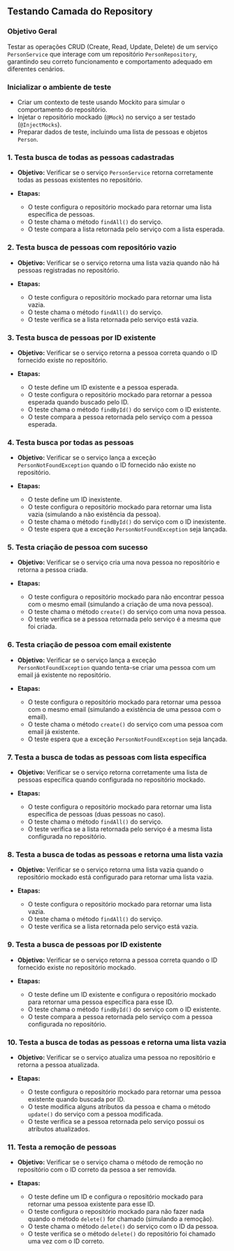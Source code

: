 ## Testando Camada do Repository

### Objetivo Geral

Testar as operações CRUD (Create, Read, Update, Delete) de um serviço `PersonService` que interage com um
repositório `PersonRepository`, garantindo seu correto funcionamento e comportamento adequado em diferentes cenários.

### Inicializar o ambiente de teste

* Criar um contexto de teste usando Mockito para simular o comportamento do repositório.
* Injetar o repositório mockado (`@Mock`) no serviço a ser testado (`@InjectMocks`).
* Preparar dados de teste, incluindo uma lista de pessoas e objetos `Person`.

### 1. Testa busca de todas as pessoas cadastradas

* **Objetivo:** Verificar se o serviço `PersonService` retorna corretamente todas as pessoas existentes no repositório.

* **Etapas:**
    * O teste configura o repositório mockado para retornar uma lista específica de pessoas.
    * O teste chama o método `findAll()` do serviço.
    * O teste compara a lista retornada pelo serviço com a lista esperada.

### 2. Testa busca de pessoas com repositório vazio

* **Objetivo:** Verificar se o serviço retorna uma lista vazia quando não há pessoas registradas no repositório.

* **Etapas:**
    * O teste configura o repositório mockado para retornar uma lista vazia.
    * O teste chama o método `findAll()` do serviço.
    * O teste verifica se a lista retornada pelo serviço está vazia.

### 3. Testa busca de pessoas por ID existente

* **Objetivo:** Verificar se o serviço retorna a pessoa correta quando o ID fornecido existe no repositório.

* **Etapas:**
    * O teste define um ID existente e a pessoa esperada.
    * O teste configura o repositório mockado para retornar a pessoa esperada quando buscado pelo ID.
    * O teste chama o método `findById()` do serviço com o ID existente.
    * O teste compara a pessoa retornada pelo serviço com a pessoa esperada.

### 4. Testa busca por todas as pessoas

* **Objetivo:** Verificar se o serviço lança a exceção `PersonNotFoundException` quando o ID fornecido não existe no
  repositório.

* **Etapas:**
    * O teste define um ID inexistente.
    * O teste configura o repositório mockado para retornar uma lista vazia (simulando a não existência da pessoa).
    * O teste chama o método `findById()` do serviço com o ID inexistente.
    * O teste espera que a exceção `PersonNotFoundException` seja lançada.

### 5. Testa criação de pessoa com sucesso

* **Objetivo:** Verificar se o serviço cria uma nova pessoa no repositório e retorna a pessoa criada.

* **Etapas:**
    * O teste configura o repositório mockado para não encontrar pessoa com o mesmo email (simulando a criação de uma
      nova pessoa).
    * O teste chama o método `create()` do serviço com uma nova pessoa.
    * O teste verifica se a pessoa retornada pelo serviço é a mesma que foi criada.

### 6. Testa criação de pessoa com email existente

* **Objetivo:** Verificar se o serviço lança a exceção `PersonNotFoundException` quando tenta-se criar uma pessoa com um
  email já existente no repositório.

* **Etapas:**
    * O teste configura o repositório mockado para retornar uma pessoa com o mesmo email (simulando a existência de uma
      pessoa com o email).
    * O teste chama o método `create()` do serviço com uma pessoa com email já existente.
    * O teste espera que a exceção `PersonNotFoundException` seja lançada.

### 7. Testa a busca de todas as pessoas com lista específica

* **Objetivo:** Verificar se o serviço retorna corretamente uma lista de pessoas específica quando configurada no
  repositório mockado.

* **Etapas:**
    * O teste configura o repositório mockado para retornar uma lista específica de pessoas (duas pessoas no caso).
    * O teste chama o método `findAll()` do serviço.
    * O teste verifica se a lista retornada pelo serviço é a mesma lista configurada no repositório.

### 8. Testa a busca de todas as pessoas e retorna uma lista vazia

* **Objetivo:** Verificar se o serviço retorna uma lista vazia quando o repositório mockado está configurado para
  retornar uma lista vazia.

* **Etapas:**
    * O teste configura o repositório mockado para retornar uma lista vazia.
    * O teste chama o método `findAll()` do serviço.
    * O teste verifica se a lista retornada pelo serviço está vazia.

### 9. Testa a busca de pessoas por ID existente

* **Objetivo:** Verificar se o serviço retorna a pessoa correta quando o ID fornecido existe no repositório mockado.

* **Etapas:**
    * O teste define um ID existente e configura o repositório mockado para retornar uma pessoa específica para esse ID.
    * O teste chama o método `findById()` do serviço com o ID existente.
    * O teste compara a pessoa retornada pelo serviço com a pessoa configurada no repositório.

### 10. Testa a busca de todas as pessoas e retorna uma lista vazia

* **Objetivo:** Verificar se o serviço atualiza uma pessoa no repositório e retorna a pessoa atualizada.

* **Etapas:**
    * O teste configura o repositório mockado para retornar uma pessoa existente quando buscada por ID.
    * O teste modifica alguns atributos da pessoa e chama o método `update()` do serviço com a pessoa modificada.
    * O teste verifica se a pessoa retornada pelo serviço possui os atributos atualizados.

### 11. Testa a remoção de pessoas

* **Objetivo:** Verificar se o serviço chama o método de remoção no repositório com o ID correto da pessoa a ser
  removida.

* **Etapas:**
    * O teste define um ID e configura o repositório mockado para retornar uma pessoa existente para esse ID.
    * O teste configura o repositório mockado para não fazer nada quando o método `delete()` for chamado (simulando a
      remoção).
    * O teste chama o método `delete()` do serviço com o ID da pessoa.
    * O teste verifica se o método `delete()` do repositório foi chamado uma vez com o ID correto.

